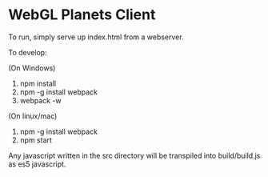 # WebGL Planets Client

To run, simply serve up index.html from a webserver.

To develop:

(On Windows)
1. npm install
2. npm -g install webpack
3. webpack -w

(On linux/mac)
1. npm -g install webpack
2. npm start

Any javascript written in the src directory will be transpiled into build/build.js as es5 javascript.
